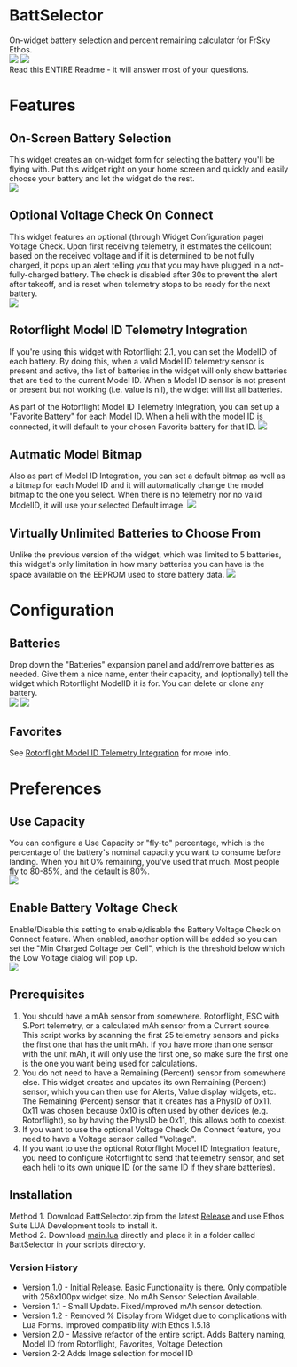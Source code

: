 # BattSelector
On-widget battery selection and percent remaining calculator for FrSky Ethos.<br>
![](https://github.com/BladeScraper-Designs/Ethos_BattSelector/blob/main/img/Main.png?raw=true)
![](https://github.com/BladeScraper-Designs/Ethos_BattSelector/blob/main/img/Select.png?raw=true)<br>
Read this ENTIRE Readme - it will answer most of your questions.

# Features
## On-Screen Battery Selection
This widget creates an on-widget form for selecting the battery you'll be flying with.  Put this widget right on your home screen and quickly and easily choose your battery and let the widget do the rest.<br>
![](https://github.com/BladeScraper-Designs/Ethos_BattSelector/blob/main/img/Select.png?raw=true)

## Optional Voltage Check On Connect
This widget features an optional (through Widget Configuration page) Voltage Check.  Upon first receiving telemetry, it estimates the cellcount based on the received voltage and if it is determined to be not fully charged, it pops up an alert telling you that you may have plugged in a not-fully-charged battery. The check is disabled after 30s to prevent the alert after takeoff, and is reset when telemetry stops to be ready for the next battery.<br>
![](https://github.com/BladeScraper-Designs/Ethos_BattSelector/blob/main/img/Voltage_Warning.png?raw=true)

## Rotorflight Model ID Telemetry Integration
If you're using this widget with Rotorflight 2.1, you can set the ModelID of each battery.  By doing this, when a valid Model ID telemetry sensor is present and active, the list of batteries in the widget will only show batteries that are tied to the current Model ID.  When a Model ID sensor is not present or present but not working (i.e. value is nil), the widget will list all batteries.<br>

As part of the Rotorflight Model ID Telemetry Integration, you can set up a "Favorite Battery" for each Model ID.  When a heli with the model ID is connected, it will default to your chosen Favorite battery for that ID.
![](https://github.com/BladeScraper-Designs/Ethos_BattSelector/blob/main/img/Configure_Favorites.png?raw=true)

## Autmatic Model Bitmap
Also as part of Model ID Integration, you can set a default bitmap as well as a bitmap for each Model ID and it will automatically change the model bitmap to the one you select.  When there is no telemetry nor no valid ModelID, it will use your selected Default image.
![](https://github.com/BladeScraper-Designs/Ethos_BattSelector/blob/main/img/ID_Images.png?raw=true)

## Virtually Unlimited Batteries to Choose From
Unlike the previous version of the widget, which was limited to 5 batteries, this widget's only limitation in how many batteries you can have is the space available on the EEPROM used to store battery data.
![](https://github.com/BladeScraper-Designs/Ethos_BattSelector/blob/main/img/Unlimited.png?raw=true)

# Configuration
## Batteries
Drop down the "Batteries" expansion panel and add/remove batteries as needed.  Give them a nice name, enter their capacity, and (optionally) tell the widget which Rotorflight ModelID it is for.  You can delete or clone any battery.<br>
![](https://github.com/BladeScraper-Designs/Ethos_BattSelector/blob/main/img/Configure_Batteries.png?raw=true)
![](https://github.com/BladeScraper-Designs/Ethos_BattSelector/blob/main/img/Configure_Batteries_Options.png?raw=true)

## Favorites
See [Rotorflight Model ID Telemetry Integration](#rotorflight-model-id-telemetry-integration) for more info.<br>

# Preferences
## Use Capacity
You can configure a Use Capacity or "fly-to" percentage, which is the percentage of the battery's nominal capacity you want to consume before landing.  When you hit 0% remaining, you've used that much.  Most people fly to 80-85%, and the default is 80%.<br>
![](https://github.com/BladeScraper-Designs/Ethos_BattSelector/blob/main/img/Configure_Preferences.png?raw=true)

## Enable Battery Voltage Check
Enable/Disable this setting to enable/disable the Battery Voltage Check on Connect feature.  When enabled, another option will be added so you can set the "Min Charged Coltage per Cell", which is the threshold below which the Low Voltage dialog will pop up.<br>
![](https://github.com/BladeScraper-Designs/Ethos_BattSelector/blob/main/img/Configure_Preferences_VoltageCheck.png?raw=true)


## Prerequisites
1. You should have a mAh sensor from somewhere. Rotorflight, ESC with S.Port telemetry, or a calculated mAh sensor from a Current source. 
      This script works by scanning the first 25 telemetry sensors and picks the first one that has the unit mAh.  If you have more than  one sensor with the unit mAh, it will only use the first one, so make sure the first one is the one you want being used for calculations.
2. You do not need to have a Remaining (Percent) sensor from somewhere else.  This widget creates and updates its own Remaining (Percent) sensor, which you can then use for Alerts, Value display widgets, etc.
      The Remaining (Percent) sensor that it creates has a PhysID of 0x11.  0x11 was chosen because 0x10 is often used by other devices (e.g. Rotorflight), so by having the PhysID be 0x11, this allows both to coexist.
3. If you want to use the optional Voltage Check On Connect feature, you need to have a Voltage sensor called "Voltage".
4. If you want to use the optional Rotorflight Model ID Integration feature, you need to configure Rotorflight to send that telemetry sensor, and set each heli to its own unique ID (or the same ID if they share batteries).


## Installation
Method 1. Download BattSelector.zip from the latest [Release](https://github.com/BladeScraper-Designs/Ethos_BattSelector/releases) and use Ethos Suite LUA Development tools to install it.<br>
Method 2. Download [main.lua](https://github.com/BladeScraper-Designs/Ethos_BattSelector/blob/main/scripts/BattSelector/main.lua) directly and place it in a folder called BattSelector in your scripts directory. 


### Version History
  - Version 1.0 - Initial Release.  Basic Functionality is there.  Only compatible with 256x100px widget size.  No mAh Sensor Selection Available.
  - Version 1.1 - Small Update.  Fixed/improved mAh sensor detection.
  - Version 1.2 - Removed % Display from Widget due to complications with Lua Forms.  Improved compatibility with Ethos 1.5.18
  - Version 2.0 - Massive refactor of the entire script.  Adds Battery naming, Model ID from Rotorflight, Favorites, Voltage Detection
  - Version 2-2 Adds Image selection for model ID
